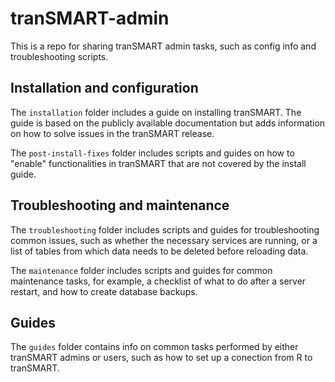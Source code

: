 # tranSMART-admin

This is a repo for sharing tranSMART admin tasks, such as config info and troubleshooting scripts.

## Installation and configuration

The `installation` folder includes a guide on installing tranSMART. The guide is based on the publicly available documentation but adds information on how to solve issues in the tranSMART release.

The `post-install-fixes` folder includes scripts and guides on how to "enable" functionalities in tranSMART that are not covered by the install guide.

## Troubleshooting and maintenance

The `troubleshooting` folder includes scripts and guides for troubleshooting common issues, such as whether the necessary services are running, or a list of tables from which data needs to be deleted before reloading data.

The `maintenance` folder includes scripts and guides for common maintenance tasks, for example, a checklist of what to do after a server restart, and how to create database backups. 

## Guides

The `guides` folder contains info on common tasks performed by either tranSMART admins or users, such as how to set up a conection from R to tranSMART. 

